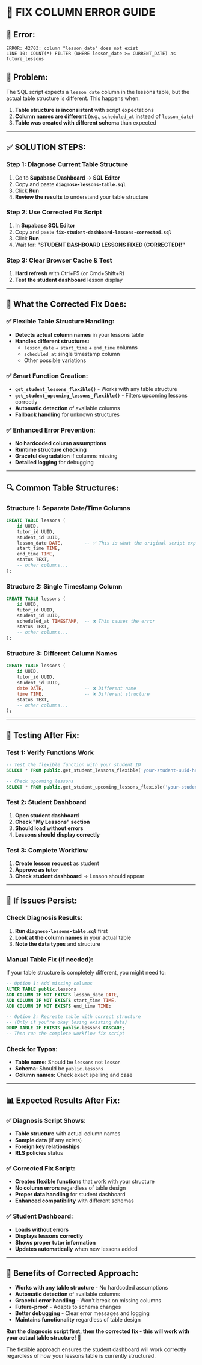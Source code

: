# 🔧 **FIX COLUMN ERROR GUIDE**

## 🚨 **Error:** 
```
ERROR: 42703: column "lesson_date" does not exist
LINE 10: COUNT(*) FILTER (WHERE lesson_date >= CURRENT_DATE) as future_lessons
```

## 🎯 **Problem:**
The SQL script expects a `lesson_date` column in the lessons table, but the actual table structure is different. This happens when:
1. **Table structure is inconsistent** with script expectations
2. **Column names are different** (e.g., `scheduled_at` instead of `lesson_date`)
3. **Table was created with different schema** than expected

---

## ✅ **SOLUTION STEPS:**

### **Step 1: Diagnose Current Table Structure**
1. Go to **Supabase Dashboard** → **SQL Editor**
2. Copy and paste **`diagnose-lessons-table.sql`**
3. Click **Run**
4. **Review the results** to understand your table structure

### **Step 2: Use Corrected Fix Script**
1. In **Supabase SQL Editor**
2. Copy and paste **`fix-student-dashboard-lessons-corrected.sql`**
3. Click **Run**
4. Wait for: **"STUDENT DASHBOARD LESSONS FIXED (CORRECTED)!"**

### **Step 3: Clear Browser Cache & Test**
1. **Hard refresh** with Ctrl+F5 (or Cmd+Shift+R)
2. **Test the student dashboard** lesson display

---

## 🔧 **What the Corrected Fix Does:**

### **✅ Flexible Table Structure Handling:**
- **Detects actual column names** in your lessons table
- **Handles different structures:**
  - `lesson_date` + `start_time` + `end_time` columns
  - `scheduled_at` single timestamp column
  - Other possible variations

### **✅ Smart Function Creation:**
- **`get_student_lessons_flexible()`** - Works with any table structure
- **`get_student_upcoming_lessons_flexible()`** - Filters upcoming lessons correctly
- **Automatic detection** of available columns
- **Fallback handling** for unknown structures

### **✅ Enhanced Error Prevention:**
- **No hardcoded column assumptions**
- **Runtime structure checking**
- **Graceful degradation** if columns missing
- **Detailed logging** for debugging

---

## 🔍 **Common Table Structures:**

### **Structure 1: Separate Date/Time Columns**
```sql
CREATE TABLE lessons (
    id UUID,
    tutor_id UUID,
    student_id UUID,
    lesson_date DATE,        -- ✅ This is what the original script expected
    start_time TIME,
    end_time TIME,
    status TEXT,
    -- other columns...
);
```

### **Structure 2: Single Timestamp Column**
```sql
CREATE TABLE lessons (
    id UUID,
    tutor_id UUID,
    student_id UUID,
    scheduled_at TIMESTAMP,  -- ❌ This causes the error
    status TEXT,
    -- other columns...
);
```

### **Structure 3: Different Column Names**
```sql
CREATE TABLE lessons (
    id UUID,
    tutor_id UUID,
    student_id UUID,
    date DATE,               -- ❌ Different name
    time TIME,               -- ❌ Different structure
    status TEXT,
    -- other columns...
);
```

---

## 🧪 **Testing After Fix:**

### **Test 1: Verify Functions Work**
```sql
-- Test the flexible function with your student ID
SELECT * FROM public.get_student_lessons_flexible('your-student-uuid-here');

-- Check upcoming lessons
SELECT * FROM public.get_student_upcoming_lessons_flexible('your-student-uuid-here');
```

### **Test 2: Student Dashboard**
1. **Open student dashboard**
2. **Check "My Lessons" section**
3. **Should load without errors**
4. **Lessons should display correctly**

### **Test 3: Complete Workflow**
1. **Create lesson request** as student
2. **Approve as tutor**
3. **Check student dashboard** → Lesson should appear

---

## 🚨 **If Issues Persist:**

### **Check Diagnosis Results:**
1. **Run `diagnose-lessons-table.sql`** first
2. **Look at the column names** in your actual table
3. **Note the data types** and structure

### **Manual Table Fix (if needed):**
If your table structure is completely different, you might need to:

```sql
-- Option 1: Add missing columns
ALTER TABLE public.lessons 
ADD COLUMN IF NOT EXISTS lesson_date DATE,
ADD COLUMN IF NOT EXISTS start_time TIME,
ADD COLUMN IF NOT EXISTS end_time TIME;

-- Option 2: Recreate table with correct structure
-- (Only if you're okay losing existing data)
DROP TABLE IF EXISTS public.lessons CASCADE;
-- Then run the complete workflow fix script
```

### **Check for Typos:**
- **Table name:** Should be `lessons` not `lesson`
- **Schema:** Should be `public.lessons`
- **Column names:** Check exact spelling and case

---

## 📊 **Expected Results After Fix:**

### **✅ Diagnosis Script Shows:**
- **Table structure** with actual column names
- **Sample data** (if any exists)
- **Foreign key relationships**
- **RLS policies** status

### **✅ Corrected Fix Script:**
- **Creates flexible functions** that work with your structure
- **No column errors** regardless of table design
- **Proper data handling** for student dashboard
- **Enhanced compatibility** with different schemas

### **✅ Student Dashboard:**
- **Loads without errors**
- **Displays lessons correctly**
- **Shows proper tutor information**
- **Updates automatically** when new lessons added

---

## 🎊 **Benefits of Corrected Approach:**

- **Works with any table structure** - No hardcoded assumptions
- **Automatic detection** of available columns
- **Graceful error handling** - Won't break on missing columns
- **Future-proof** - Adapts to schema changes
- **Better debugging** - Clear error messages and logging
- **Maintains functionality** regardless of table design

**Run the diagnosis script first, then the corrected fix - this will work with your actual table structure!** 🚀

The flexible approach ensures the student dashboard will work correctly regardless of how your lessons table is currently structured.
